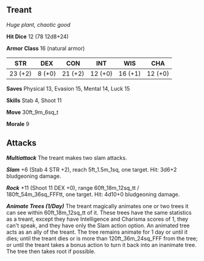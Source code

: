 ## Treant

*Huge plant, chaotic good*

**Hit Dice** 12 (78 12d8+24)

**Armor Class** 16 (natural armor)

| STR     | DEX     | CON     | INT     | WIS     | CHA     |
|---------|---------|---------|---------|---------|---------|
| 23 (+2) |  8 (+0) | 21 (+2) | 12 (+0) | 16 (+1) | 12 (+0) |

**Saves** Physical 13, Evasion 15, Mental 14, Luck 15

**Skills** Stab 4, Shoot 11

**Move** 30ft\_9m\_6sq\_t

**Morale** 9

## Attacks

***Multiattack*** The treant makes two slam attacks.

***Slam*** +6 (Stab 4 STR +2), reach 5ft\_1.5m\_1sq, one target. Hit: 3d6+2 bludgeoning damage.

***Rock*** +11 (Shoot 11 DEX +0), range 60ft\_18m\_12sq\_tt / 180ft\_54m\_36sq\_FFFtt, one target. Hit: 4d10+0 bludgeoning damage.

***Animate Trees (1/Day)*** The treant magically animates one or two trees it can see within 60ft\_18m\_12sq\_tt of it. These trees have the same statistics as a treant, except they have Intelligence and Charisma scores of 1, they can't speak, and they have only the Slam action option. An animated tree acts as an ally of the treant. The tree remains animate for 1 day or until it dies; until the treant dies or is more than 120ft\_36m\_24sq\_FFF from the tree; or until the treant takes a bonus action to turn it back into an inanimate tree. The tree then takes root if possible.

